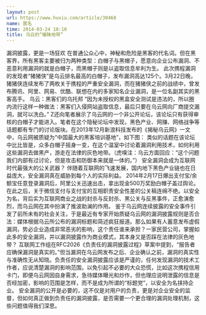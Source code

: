```yaml
---
layout: post
url: https://www.huxiu.com/article/30468
name: 匿名
time: 2014-03-24 18:10
title: 乌云的“暧昧地带”
---
```

漏洞披露，更是一场狂欢 在普通公众心中，神秘和危险是黑客的代名词。但在黑客界，所有黑客主要被归为两种类型：白帽子与黑帽子，愿意向企业公布漏洞、不恶意利用漏洞的就是白帽子，而黑帽子则是以盗取信息牟利为生。 此次携程漏洞的发现者“猪猪侠”是乌云排名最高的白帽子，发布漏洞高达125个。3月22日晚，猪猪侠连续发布了两枚关于携程的严重安全漏洞，而在猪猪侠之前的战绩中，曾发布腾讯、阿里、网易、优酷、联想在内的多家知名企业漏洞，是一位名副其实的黑客高手。 乌云：黑客们的乌托邦 “因为未授权的黑盒安全测试是违法的，所以圈内流行这样一种做法：黑客们入侵网站盗取信息，最后只要在乌云网向厂商提交漏洞，就可以洗白。” Z还向笔者展示了乌云网的一个非公开论坛，该论坛只有获得审核的白帽子才能进入。笔者在这个隐秘论坛中发现，黑色产业、网赚、网络战争等话题都有专门的讨论版块。在2013年12月新浪科技发布的《揭秘乌云网》一文中，乌云网被质疑为“中国最大的黑客培训基地”，如下图： 类似的话题在该论坛中比比皆是，众多白帽子摇身一变，在这个温室中讨论着漏洞利用技术，如何利用这些漏洞去做黑产，游走在法律的灰色地带。（虎嗅注：乌云方面回应：“这个问题我们内部有过讨论，但是攻击和防御本来就是一体的。”） 安全漏洞会成为互联网时代最强大的公关武器？ 伴随着互联网的飞速发展，国内地下黑色产业链也在日益庞大，安全漏洞真在威胁到每个人的实际利益。 2014年2月17日爆出支付宝/余额宝任意登录漏洞后，阿里公关迅速出击，拿出现金500万奖励白帽子盖过舆论。在此之后，关于微信支付与支付宝的互相职责安全性差的公关稿连绵不绝。以安全为名，背后实为互联网商业之战的封杀与反封杀、黑公关与反黑事件，正愈演愈烈，而乌云网在其中扮演了推波助澜的作用。 鉴于乌云网连续披露的安全事件引发了前所未有的社会关注，于是最近有专家开始质疑乌云网的漏洞披露规则是否合法：媒体根据乌云所公布的漏洞标题和简述疯狂报道。那么如果有人蓄意发布虚假漏洞，势必企业造成非常恶劣的影响，这个责任谁来承担？一家民营公司，掌握如此多的安全漏洞，并以漏洞披露作为商业模式，其本身又是否踩在法律的灰色地带？ 互联网工作组在RFC2026《负责任的漏洞披露过程》草案中提到，“报告者应确保漏洞是真实的。”但当漏洞在乌云网发布之后、企业确认之前，漏洞的真实性与准确性无从知晓。负责任的安全漏洞披露应该是严谨的，任何发现漏洞的技术工作者，应说清楚漏洞的影响范围，以免引起不必要的大众恐慌，比如这次携程信用卡门，即便乌云网因自身需求，急待媒体曝光和炒作，但也理应说明泄露的信息是否经加密，影响的范围是怎样，而不是成为所谓的“标题党”，以安全为名挟持企业。 安全漏洞的公开是必要的，这不仅是对用户的负责，更是对企业安全的监督，但如何真正做到负责任的漏洞披露，是否需要一个更合理的漏洞处理机制，这些问题值得我们深思。

